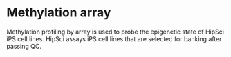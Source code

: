 Methylation array
================

Methylation profiling by array is used to probe the epigenetic state of HipSci iPS cell lines. HipSci assays iPS cell lines that are selected for banking after passing QC.
